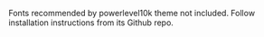Fonts recommended by powerlevel10k theme not included. 
Follow installation instructions from its Github repo.
